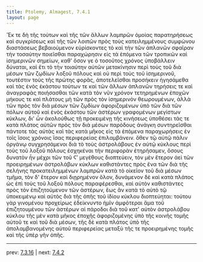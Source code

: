 ```yaml
---
title: Ptolemy, Almagest, 7.4.1
layout: page
---
```


Ἔκ τε δὴ τῆς τούτων καὶ τῆς τῶν ἄλλων λαμπρῶν ὁμοίας παρατηρήσεως καὶ συγκρίσεως καὶ τῆς τῶν λοιπῶν πρὸς τοὺς κατειλημμένους συμφώνου διαστάσεως βεβαιούμενον εὑρίσκοντες τὸ καὶ τὴν τῶν ἀπλανῶν σφαῖραν τὴν τοσαύτην ποιεῖσθαι παραχώρησιν εἰς τὰ ἑπόμενα τῶν τροπικῶν καὶ ἰσημερινῶν σημείων, καθ' ὅσον γε ὁ τοσοῦτος χρόνος ὑποβάλλειν δύναται, καὶ ἔτι τὸ τὴν τοιαύτην αὐτῶν μετακίνησιν περὶ τοὺς τοῦ διὰ μέσων τῶν ζῳδίων λοξοῦ πόλους καὶ οὐ περὶ τοὺς τοῦ ἰσημερινοῦ, τουτέστιν τοὺς τῆς πρώτης φορᾶς, ἀποτελεῖσθαι προσήκειν ἡγησάμεθα καὶ τὰς ἑνὸς ἑκάστου τούτων τε καὶ τῶν ἄλλων ἀπλανῶν τηρήσεις τε καὶ ἀναγραφὰς ποιήσασθαι τῶν κατὰ τὸν νῦν χρόνον τετηρημένων ἐποχῶν μήκους τε καὶ πλάτους μὴ τῶν πρὸς τὸν ἰσημερινὸν θεωρουμένων, ἀλλὰ τῶν πρὸς τὸν διὰ μέσων τῶν ζῳδίων ἀφοριζομένων ὑπὸ τῶν διὰ τῶν πόλων αὐτοῦ καὶ ἑνὸς ἑκάστου τῶν ἀστέρων γραφομένων μεγίστων κύκλων, δι' ὧν ἀκολούθως τῇ προκειμένῃ τῆς κινήσεως ὑποθέσει τάς τε κατὰ πλάτος αὐτῶν πρὸς τὸν διὰ μέσων παρόδους ἀνάγκη συντηρεῖσθαι πάντοτε τὰς αὐτὰς καὶ τὰς κατὰ μῆκος εἰς τὰ ἑπόμενα παραχωρήσεις ἐν τοῖς ἴσοις χρόνοις ἴσας περιφερείας ἐπιλαμβάνειν. ὅθεν τῷ αὐτῷ πάλιν ὀργάνῳ συγχρησάμενοι διὰ τὸ τοὺς ἀστρολάβους ἐν αὐτῷ κύκλους περὶ τοὺς τοῦ λοξοῦ πόλους ἐσχηκέναι τὴν περιφορὰν ἐτηρήσαμεν, ὅσους δυνατὸν ἦν μέχρι τῶν τοῦ Ϛʹ μεγέθους διοπτεύειν, τὸν μὲν ἕτερον ἀεὶ τῶν προειρημένων ἀστρολάβων κύκλων καθιστάντες πρὸς ἕνα τῶν διὰ τῆς σελήνης προκατειλημμένων λαμπρῶν κατὰ τὸ οἰκεῖον τοῦ διὰ μέσων τμῆμα, τὸν δ' ἕτερον καὶ διῃρημένον ὅλον, δυνάμενον δὲ καὶ κατὰ πλάτος ὡς ἐπὶ τοὺς τοῦ λοξοῦ πόλους παραφέρεσθαι, καὶ αὐτὸν καθιστάντες πρὸς τὸν ἐπιζητούμενον τῶν ἀστέρων, ἕως ἂν κατὰ τὸ αὐτὸ τῷ ὑποκειμένῳ καὶ αὐτὸς διὰ τῆς ὀπῆς τοῦ ἰδίου κύκλου διοπτεύηται: τούτου γὰρ γινομένου προχείρως ἐδείκνυντο ἡμῖν ἀμφότεραι ἅμα τοῦ ἐπιζητουμένου τῶν ἀστέρων αἱ πάροδοι διὰ τοῦ κατ' αὐτὸν ἀστρολάβου κύκλου τῆς μὲν κατὰ μῆκος ἐποχῆς ἀφοριζομένης ὑπὸ τῆς κοινῆς τομῆς αὐτοῦ τε καὶ τοῦ διὰ μέσων, τῆς δὲ κατὰ πλάτος ὑπὸ τῆς ἀπολαμβανομένης αὐτοῦ περιφερείας μεταξὺ τῆς τε προειρημένης τομῆς καὶ τῆς ὑπὲρ γῆν ὀπῆς. 

---

prev: [7.3.16](../7.3.16/) | next: [7.4.2](../7.4.2/)

